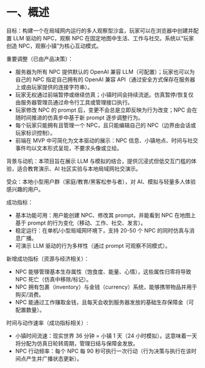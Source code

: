 # 一、概述

目标：构建一个在局域网内运行的多人观察型沙盒，玩家可以在浏览器中创建并配置 LLM 驱动的 NPC，观察 NPC 在固定地图中生活、工作与社交。系统以“玩家创造 NPC，观察小镇”为核心互动模式。

重要调整（已由产品决策）：
- 服务器为所有 NPC 提供默认的 OpenAI 兼容 LLM（可配置）；玩家也可以为自己的 NPC 指定自己拥有的 OpenAI 兼容 API（通过安全方式保存在服务器上或由玩家提供的连接字符串）。
- 玩家无权通过前端暂停或继续仿真；小镇时间会持续流逝。仿真暂停/恢复仅由服务器管理员通过命令行工具或管理接口执行。
- 玩家修改 NPC 的 prompt 后，变更不会总是立即反映为行为改变；NPC 会在随时间推进的仿真步中基于新 prompt 逐步调整行为。
- 每个玩家只能拥有且管理一个 NPC，且只能编辑自己的 NPC（边界由会话或玩家标识控制）。
- 前端在 MVP 中可简化为文本驱动的展示：NPC 信息、小镇地点、时间与社交事件均以文本形式呈现，不要求头像或立绘。

背景与动机：本项目旨在展示 LLM 与模拟的结合，提供沉浸式但低交互门槛的体验，适合教育演示、AI 社区实验与本地局域网社交演示。

受众：本地小型用户群（家庭/教育/黑客松参与者），对 AI、模拟与轻量多人体验感兴趣的用户。

成功指标：
- 基本功能可用：用户能创建 NPC、修改其 prompt，并能看到 NPC 在地图上基于 prompt 的行为变化（移动、工作、社交、发言）。
- 稳定运行：在单机/小型局域网环境下，支持 20-50 个 NPC 的同时仿真与消息广播。
- 可演示 LLM 驱动的行为多样性（通过 prompt 可观察不同模式）。

新增成功指标（资源与经济相关）：
- NPC 能够管理基本生存属性（饱食度、能量、心情），这些属性归零将导致 NPC 死亡（仿真中移除/标记）。
- NPC 拥有包裹（inventory）与金钱（currency）系统，能够携带物品并用于购买/消费。
- NPC 能通过工作赚取金钱，且每天会收到服务器发放的基础生存保障金（可配置数量）。

时间与动作速率（成功指标相关）:
- 小镇时间流速：现实世界 36 分钟 = 小镇 1 天（24 小时模拟）。这意味着一天将分配为仿真日轮转周期，管理日结与保障金发放。
- NPC 行动频率：每个 NPC 每 90 秒可执行一次行动（行为决策与执行在该时间点产生并广播状态更新）。
